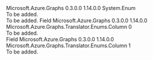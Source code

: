 <Type Name="Column" FullName="Microsoft.Azure.Graphs.Translator.Enums.Column">
  <TypeSignature Language="C#" Value="public enum Column" />
  <TypeSignature Language="ILAsm" Value=".class public auto ansi sealed Column extends System.Enum" />
  <TypeSignature Language="DocId" Value="T:Microsoft.Azure.Graphs.Translator.Enums.Column" />
  <TypeSignature Language="VB.NET" Value="Public Enum Column" />
  <TypeSignature Language="F#" Value="type Column = " />
  <AssemblyInfo>
    <AssemblyName>Microsoft.Azure.Graphs</AssemblyName>
    <AssemblyVersion>0.3.0.0</AssemblyVersion>
    <AssemblyVersion>1.14.0.0</AssemblyVersion>
  </AssemblyInfo>
  <Base>
    <BaseTypeName>System.Enum</BaseTypeName>
  </Base>
  <Docs>
    <summary>To be added.</summary>
    <remarks>To be added.</remarks>
  </Docs>
  <Members>
    <Member MemberName="Keys">
      <MemberSignature Language="C#" Value="Keys" />
      <MemberSignature Language="ILAsm" Value=".field public static literal valuetype Microsoft.Azure.Graphs.Translator.Enums.Column Keys = int32(0)" />
      <MemberSignature Language="DocId" Value="F:Microsoft.Azure.Graphs.Translator.Enums.Column.Keys" />
      <MemberSignature Language="VB.NET" Value="Keys" />
      <MemberSignature Language="F#" Value="Keys = 0" Usage="Microsoft.Azure.Graphs.Translator.Enums.Column.Keys" />
      <MemberType>Field</MemberType>
      <AssemblyInfo>
        <AssemblyName>Microsoft.Azure.Graphs</AssemblyName>
        <AssemblyVersion>0.3.0.0</AssemblyVersion>
        <AssemblyVersion>1.14.0.0</AssemblyVersion>
      </AssemblyInfo>
      <ReturnValue>
        <ReturnType>Microsoft.Azure.Graphs.Translator.Enums.Column</ReturnType>
      </ReturnValue>
      <MemberValue>0</MemberValue>
      <Docs>
        <summary>To be added.</summary>
      </Docs>
    </Member>
    <Member MemberName="Values">
      <MemberSignature Language="C#" Value="Values" />
      <MemberSignature Language="ILAsm" Value=".field public static literal valuetype Microsoft.Azure.Graphs.Translator.Enums.Column Values = int32(1)" />
      <MemberSignature Language="DocId" Value="F:Microsoft.Azure.Graphs.Translator.Enums.Column.Values" />
      <MemberSignature Language="VB.NET" Value="Values" />
      <MemberSignature Language="F#" Value="Values = 1" Usage="Microsoft.Azure.Graphs.Translator.Enums.Column.Values" />
      <MemberType>Field</MemberType>
      <AssemblyInfo>
        <AssemblyName>Microsoft.Azure.Graphs</AssemblyName>
        <AssemblyVersion>0.3.0.0</AssemblyVersion>
        <AssemblyVersion>1.14.0.0</AssemblyVersion>
      </AssemblyInfo>
      <ReturnValue>
        <ReturnType>Microsoft.Azure.Graphs.Translator.Enums.Column</ReturnType>
      </ReturnValue>
      <MemberValue>1</MemberValue>
      <Docs>
        <summary>To be added.</summary>
      </Docs>
    </Member>
  </Members>
</Type>
